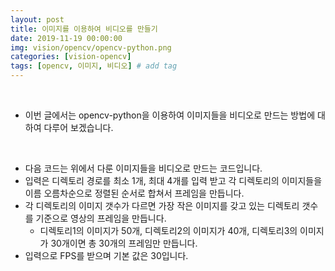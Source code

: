 ```yaml
---
layout: post
title: 이미지를 이용하여 비디오를 만들기
date: 2019-11-19 00:00:00
img: vision/opencv/opencv-python.png
categories: [vision-opencv] 
tags: [opencv, 이미지, 비디오] # add tag
---
```


<br>

- 이번 글에서는 opencv-python을 이용하여 이미지들을 비디오로 만드는 방법에 대하여 다루어 보겠습니다.


<br>

- 다음 코드는 위에서 다룬 이미지들을 비디오로 만드는 코드입니다.
- 입력은 디렉토리 경로를 최소 1개, 최대 4개를 입력 받고 각 디렉토리의 이미지들을 이름 오름차순으로 정렬된 순서로 합쳐서 프레임을 만듭니다.
- 각 디렉토리의 이미지 갯수가 다르면 가장 작은 이미지를 갖고 있는 디렉토리 갯수를 기준으로 영상의 프레임을 만듭니다.
    - 디렉토리1의 이미지가 50개, 디렉토리2의 이미지가 40개, 디렉토리3의 이미지가 30개이면 총 30개의 프레임만 만듭니다.
- 입력으로 FPS를 받으며 기본 값은 30입니다.